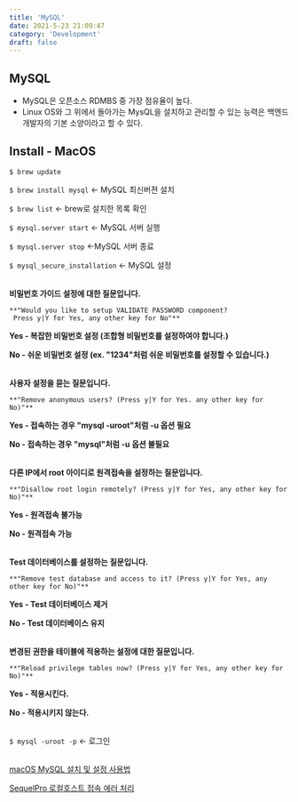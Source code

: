 ```yaml
---
title: 'MySQL'
date: 2021-5-23 21:09:47
category: 'Development'
draft: false
---
```


## MySQL

- MySQL은 오픈소스 RDMBS 중 가장 점유율이 높다.
- Linux OS와 그 위에서 돌아가는 MysQL을 설치하고 관리할 수 있는 능력은 백엔드 개발자의 기본 소양이라고 할 수 있다.

## Install - MacOS

`$ brew update`

`$ brew install mysql` ← MySQL 최신버젼 설치

`$ brew list` ← brew로 설치한 목록 확인

`$ mysql.server start` ← MySQL 서버 실행

`$ mysql.server stop` ←MySQL 서버 종료

`$ mysql_secure_installation` ← MySQL 설정<br/><br/>

**비밀번호 가이드 설정에 대한 질문입니다.**

```
**"Would you like to setup VALIDATE PASSWORD component?
 Press y|Y for Yes, any other key for No"**
```

**Yes - 복잡한 비밀번호 설정 (조합형 비밀번호를 설정하여야 합니다.)**

**No - 쉬운 비밀번호 설정 (ex. "1234"처럼 쉬운 비밀번호를 설정할 수 있습니다.)**
<br/><br/>

**사용자 설정을 묻는 질문입니다.**

```
**"Remove anonymous users? (Press y|Y for Yes. any other key for No)"**
```

**Yes - 접속하는 경우 "mysql -uroot"처럼 -u 옵션 필요**

**No - 접속하는 경우 "mysql"처럼 -u 옵션 불필요**
<br/><br/>

**다른 IP에서 root 아이디로 원격접속을 설정하는 질문입니다.**

```
**"Disallow root login remotely? (Press y|Y for Yes, any other key for No)"**
```

**Yes - 원격접속 불가능**

**No - 원격접속 가능**
<br/><br/>

**Test 데이터베이스를 설정하는 질문입니다.**

```
**"Remove test database and access to it? (Press y|Y for Yes, any other key for No)"**
```

**Yes - Test 데이터베이스 제거**

**No - Test 데이터베이스 유지**
<br/><br/>

**변경된 권한을 테이블에 적용하는 설정에 대한 질문입니다.**

```
**"Reload privilege tables now? (Press y|Y for Yes, any other key for No)"**
```

**Yes - 적용시킨다.**

**No - 적용시키지 않는다.**
<br/><br/>

`$ mysql -uroot -p` ← 로그인<br/><br/>

[macOS MySQL 설치 및 설정 사용법](https://whitepaek.tistory.com/16)

[SequelPro 로컬호스트 접속 에러 처리](https://github.com/sequelpro/sequelpro/issues/2908)
